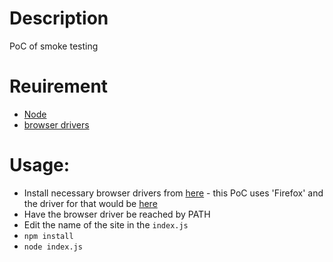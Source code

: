 # Description
PoC of smoke testing

# Reuirement
- [Node](https://nodejs.org/dist/v8.1.2/node-v8.1.2.pkg)
- [browser drivers](https://www.npmjs.com/package/selenium-webdriver)
# Usage:
- Install necessary browser drivers from [here](https://www.npmjs.com/package/selenium-webdriver) - this PoC uses 'Firefox' and the driver for that would be [here](https://github.com/mozilla/geckodriver/releases/)
- Have the browser driver be reached by PATH
- Edit the name of the site in the `index.js`
- `npm install`
- `node index.js`
